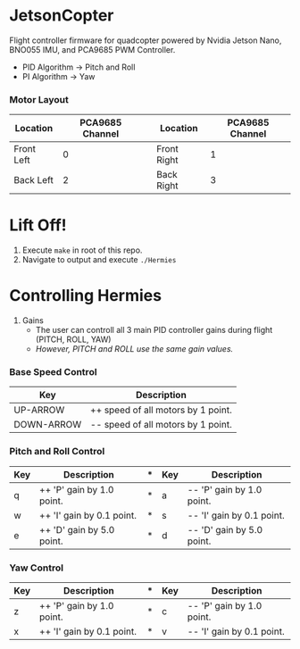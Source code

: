 # JetsonCopter
Flight controller firmware for quadcopter powered by Nvidia Jetson Nano, BNO055 IMU, and PCA9685 PWM Controller.
  - PID Algorithm -> Pitch and Roll
  - PI Algorithm -> Yaw
  
### Motor Layout
|Location|PCA9685 Channel||Location|PCA9685 Channel|
| --- | --- | --- | --- | --- |
| Front Left | 0 || Front Right | 1 |
| Back Left | 2 || Back Right | 3 |

# Lift Off!
1. Execute ``` make ``` in root of this repo.
2. Navigate to output and execute ```./Hermies```

# Controlling Hermies
1. Gains
   - The user can controll all 3 main PID controller gains during flight (PITCH, ROLL, YAW)
   - *However, PITCH and ROLL use the same gain values.*
   
### Base Speed Control
| Key | Description |
| --- | --- |
| UP-ARROW | ++ speed of all motors by 1 point. |
| DOWN-ARROW | -- speed of all motors by 1 point. |

### Pitch and Roll Control
| Key | Description | * | Key | Description |
| --- | --- | --- | --- | --- |
| q | ++ 'P' gain by 1.0 point. | * | a | -- 'P' gain by 1.0 point. |
| w | ++ 'I' gain by 0.1 point. | * | s | -- 'I' gain by 0.1 point. |
| e | ++ 'D' gain by 5.0 point. | * | d | -- 'D' gain by 5.0 point. |

### Yaw Control
| Key | Description | * | Key | Description |
| --- | --- | --- | --- | --- |
| z | ++ 'P' gain by 1.0 point. | * | c | -- 'P' gain by 1.0 point. |
| x | ++ 'I' gain by 0.1 point. | * | v | -- 'I' gain by 0.1 point. |
